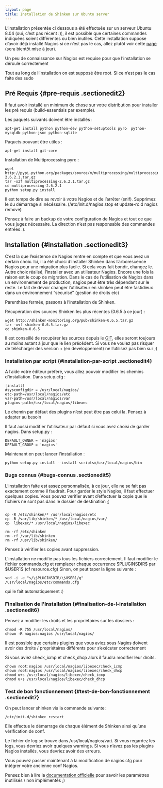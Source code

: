 ```yaml
---
layout: page
title: Installation de Shinken sur Ubuntu server
---
```


L’installation présentée ci dessous a été effectuée sur un serveur
Ubuntu 8.04 (oui, c’est pas récent :)), il est possible que certaines
commandes indiquées soient différentes ou bien inutiles. Cette
installation suppose d’avoir déjà installé Nagios si ce n’est pas le
cas, allez plutôt voir cette
[page](shinken-ubuntu-install.html "shinken:shinken-ubuntu-install")
(sera bientôt mise à jour).

Un peu de connaissance sur Nagios est requise pour que l’installation se
déroule correctement

Tout au long de l’installation on est supposé être root. Si ce n’est pas
le cas faite des sudo

Pré Requis {#pre-requis .sectionedit2}
----------

Il faut avoir installé un minimum de chose sur votre distribution pour
installer les pré requis (build-essentials par exemple).

Les paquets suivants doivent être installés :

~~~
apt-get install python python-dev python-setuptools pyro  python-mysqldb python-json python-sqlite
~~~

Paquets pouvant être utiles :

~~~
apt-get install git-core 
~~~

Installation de Multiprocessing pyro :

~~~
wget http://pypi.python.org/packages/source/m/multiprocessing/multiprocessing-2.6.2.1.tar.gz
tar -xzf multiprocessing-2.6.2.1.tar.gz
cd multiprocessing-2.6.2.1
python setup.py install
~~~

Il est temps de dire au revoir à votre Nagios et de l’arrêter (snif).
Supprimez le du démarrage si nécéssaire. (/etc/init.d/nagios stop et
update-rc.d nagios remove)

Pensez à faire un backup de votre configuration de Nagios et tout ce que
vous jugez nécessaire. La direction n’est pas responsable des commandes
entrées :).

Installation {#installation .sectionedit3}
------------

C’est la que l’existence de Nagios rentre en compte et que vous avez un
certain choix. Ici, il a été choisi d’installer Shinken dans
l’arborescence Nagios pour une migration plus facile. Si cela vous fait
bondir, changez le. Autre choix réalisé, l’installer avec un utilisateur
Nagios. Encore une fois la raison est le coup de migration. Dans le cas
de l’utilisation de Nagios dans un environnement de production, nagios
peut être très dépendant sur le reste. Le fait de devoir changer
l’utilisateur en shinken peut être fastidieux dans un environnement
“sécurisé” (gestion de droits etc)

Parenthèse fermée, passons à l’installation de Shinken.

Récupération des sources Shinken les plus récentes (0.6.5 à ce jour) :

~~~
wget http://shinken-monitoring.org/pub/shinken-0.6.5.tar.gz
tar -xvf shinken-0.6.5.tar.gz
cd shinken-0.6.5
~~~

Il est conseillé de recupérer les sources depuis le
[GIT](https://github.com/naparuba/shinken "https://github.com/naparuba/shinken"),
elles seront toujours au moins autant à jour que le lien précédent. Si
vous ne voulez pas risquer de télécharger des version + (en
developpement) ne l’utilisez pas bien sur ;)

### Installation par script {#installation-par-script .sectionedit4}

A l’aide votre éditeur préféré, vous allez pouvoir modifier les chemins
d’installation. Dans setup.cfg :

~~~
[install]
#sysconfigdir = /usr/local/nagios/
etc-path=/usr/local/nagios/etc
var-path=/usr/local/nagios/var
plugins-path=/usr/local/nagios/libexec
~~~

Le chemin par défaut des plugins n’est peut être pas celui la. Pensez à
adapter au besoin

Il faut aussi modifier l’utilisateur par défaut si vous avez choisi de
garder nagios. Dans setup.py :

~~~
DEFAULT_OWNER = 'nagios'
DEFAULT_GROUP = 'nagios'
~~~

Maintenant on peut lancer l’installation :

~~~
python setup.py install --install-scripts=/usr/local/nagios/bin
~~~

### Bugs connus {#bugs-connus .sectionedit5}

L’installation faite est assez personnalisée, à ce jour, elle ne se fait
pas exactement comme il faudrait. Pour garder le style Nagios, il faut
effectuer quelques copies. Vous pouvez verifier avant d’effectuer la
copie que le fichiers ne sont pas dans le dossier de destination ;)

~~~
 
cp -R /etc/shinken/* /usr/local/nagios/etc
cp -R /var/lib/shinken/* /usr/local/nagios/var/
cp  libexec/* /usr/local/nagios/libexec

rm -rf /etc/shinken
rm -rf /var/lib/shinken
rm -rf /usr/lib/shinken/
~~~

Pensez à vérifier les copies avant suppression.

L’installation ne modifie pas tous les fichiers correctement. Il faut
modifier le fichier commands.cfg et remplacer chaque occurrence
\$PLUGINSDIR\$ par \$USER1\$ (cf resource.cfg) Sinon, on peut taper la
ligne suivante :

~~~
sed -i -e "s/\$PLUGINSDIR/\$USER1/g" /usr/local/nagios/etc/commands.cfg
~~~

qui le fait automatiquement :)

### Finalisation de l'Installation {#finalisation-de-l-installation .sectionedit6}

Pensez à modifier les droits et les propriétaires sur les dossiers :

~~~
chmod -R 755 /usr/local/nagios/
chown -R nagios:nagios /usr/local/nagios/
~~~

Il est possible que certains plugins que vous aviez sous Nagios doivent
avoir des droits / propriétaires différents pour s’exécuter correctement

Si vous aviez check\_icmp et check\_dhcp alors il faudra modifier leur
droits.

~~~
chown root:nagios /usr/local/nagios/libexec/check_icmp  
chown root:nagios /usr/local/nagios/libexec/check_dhcp
chmod u+s /usr/local/nagios/libexec/check_icmp
chmod u+s /usr/local/nagios/libexec/check_dhcp
~~~

### Test de bon fonctionnement {#test-de-bon-fonctionnement .sectionedit7}

On peut lancer shinken via la commande suivante:

~~~
/etc/init.d/shinken restart
~~~

Elle effectue le démarrage de chaque élément de Shinken ainsi qu’une
vérification de conf.

Le fichier de log se trouve dans /usr/local/nagios/var/. Si vous
regardez les logs, vous devriez avoir quelques warnings. Si vous n’avez
pas les plugins Nagios installés, vous devriez avoir des erreurs.

Vous pouvez passer maintenant à la modification de nagios.cfg pour
intégrer votre ancienne conf Nagios.

Pensez bien à lire la [documentation
officielle](http://www.shinken-monitoring.org/wiki/official/start "http://www.shinken-monitoring.org/wiki/official/start")
pour savoir les paramètres inutilisés / non implémentés ;)